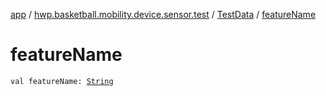 [app](../../index.md) / [hwp.basketball.mobility.device.sensor.test](../index.md) / [TestData](index.md) / [featureName](.)

# featureName

`val featureName: `[`String`](https://kotlinlang.org/api/latest/jvm/stdlib/kotlin/-string/index.html)